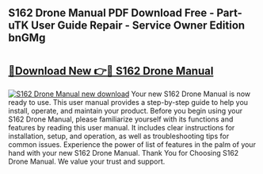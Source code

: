 ## S162 Drone Manual PDF Download Free - Part-uTK User Guide Repair - Service Owner Edition bnGMg

# <h2><a href="http://cf20746.oget.top/?id=S162+Drone+Manual">🔗Download New 👉🔴 S162 Drone Manual</a></h2>

[![S162 Drone Manual new download](https://i.imgur.com/5g1atiW.png)](http://cf20746.oget.top/?id=S162+Drone+Manual)
Your new S162 Drone Manual is now ready to use. This user manual provides a step-by-step guide to help you install, operate, and maintain your product. Before you begin using your S162 Drone Manual, please familiarize yourself with its functions and features by reading this user manual. It includes clear instructions for installation, setup, and operation, as well as troubleshooting tips for common issues. Experience the power of list of features in the palm of your hand with your new S162 Drone Manual. Thank You for Choosing S162 Drone Manual. We value your trust and support.
